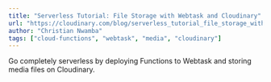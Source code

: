 ```yaml
---
title: "Serverless Tutorial: File Storage with Webtask and Cloudinary"
url: "https://cloudinary.com/blog/serverless_tutorial_file_storage_with_webtask_and_cloudinary"
author: "Christian Nwamba"
tags: ["cloud-functions", "webtask", "media", "cloudinary"]
---
```


Go completely serverless by deploying Functions to Webtask and storing media files on Cloudinary.
